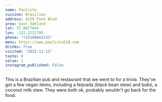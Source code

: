 ```yaml
---
name: Paulista
cuisine: Brazilian
address: 4239 Park Blvd
area: East Oakland
lat: 37.8077644
lon: -122.2221785
phone: "+15108662133"
menu: https://www.paulista510.com
drinks: True
visited: "2022-12-12"
taste: 0
value: 1
instagram_published: False
---
```


This is a Brazilian pub and restaurant that we went to for a trivia. They've got a few vegan items, including a feijoada (black bean stew) and bobó, a coconut milk stew. They were both ok, probably wouldn't go back for the food. 
